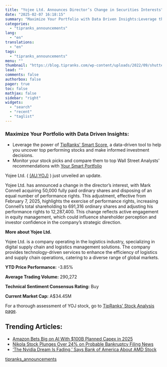 ```yaml
---
title: "Yojee Ltd. Announces Director’s Change in Securities Interests"
date: "2025-02-07 16:18:15"
summary: "Maximize Your Portfolio with Data Driven Insights:Leverage the power of TipRanks' Smart Score, a data-driven tool to help you uncover top performing stocks and make informed investment decisions. Monitor your stock picks and compare them to top Wall Street Analysts' recommendations with Your Smart PortfolioYojee Ltd. ( (AU:YOJ) ) just..."
categories:
  - "tipranks_announcements"
lang:
  - "en"
translations:
  - "en"
tags:
  - "tipranks_announcements"
menu: ""
thumbnail: "https://blog.tipranks.com/wp-content/uploads/2022/09/shutterstock_1814418305-750x406.jpg"
lead: ""
comments: false
authorbox: false
pager: true
toc: false
mathjax: false
sidebar: "right"
widgets:
  - "search"
  - "recent"
  - "taglist"
---
```


### Maximize Your Portfolio with Data Driven Insights:

* Leverage the power of [TipRanks' Smart Score](https://www.tipranks.com/screener/top-smart-score-stocks), a data-driven tool to help you uncover top performing stocks and make informed investment decisions.
* Monitor your stock picks and compare them to top Wall Street Analysts' recommendations with  [Your Smart Portfolio](https://www.tipranks.com/smart-portfolio/holdings)

Yojee Ltd. ( [(AU:YOJ)](https://www.tipranks.com/stocks/au:yoj) ) just unveiled an update.

Yojee Ltd. has announced a change in the director’s interest, with Mark Connell acquiring 50,000 fully paid ordinary shares and disposing of an equal number of performance rights. This adjustment, effective from February 7, 2025, highlights the exercise of performance rights, increasing Connell’s total shareholding to 691,316 ordinary shares and adjusting his performance rights to 12,287,400. This change reflects active engagement in equity management, which could influence shareholder perception and investor confidence in the company’s strategic direction.

**More about Yojee Ltd.**

Yojee Ltd. is a company operating in the logistics industry, specializing in digital supply chain and logistics management solutions. The company provides technology-driven services to enhance the efficiency of logistics and supply chain operations, catering to a diverse range of global markets.

**YTD Price Performance:** -3.85%

**Average Trading Volume:** 290,272

**Technical Sentiment Consensus Rating:** Buy

**Current Market Cap:** A$34.45M

For a thorough assessment of YOJ stock, go to [TipRanks’ Stock Analysis page](https://www.tipranks.com/stocks/au:yoj/stock-analysis).

Trending Articles:
------------------

* [Amazon Bets Big on AI With $100B Planned Capex in 2025](https://www.tipranks.com/news/amazon-bets-big-on-ai-with-100b-planned-capex-in-2025)
* [Nikola Stock Plunges Over 24% on Probable Bankruptcy Filing News](https://www.tipranks.com/news/nikola-stock-plunges-over-24-on-probable-bankruptcy-filing-news)
* [‘The Nvidia Dream Is Fading,’ Says Bank of America About AMD Stock](https://www.tipranks.com/news/the-nvidia-dream-is-fading-says-bank-of-america-about-amd-stock)

[tipranks_announcements](https://www.tipranks.com/news/company-announcements/yojee-ltd-announces-directors-change-in-securities-interests)
